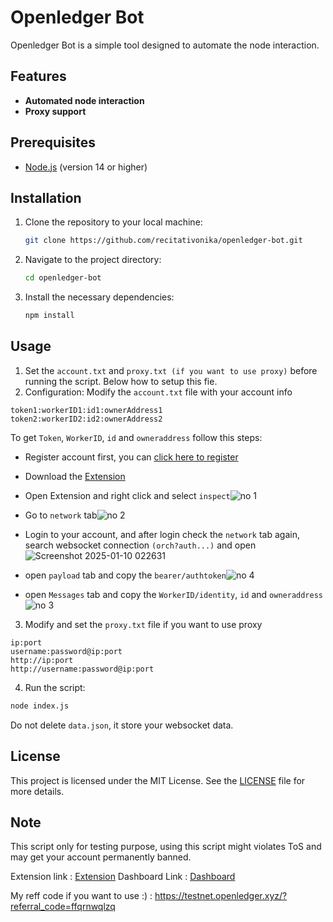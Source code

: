 # Openledger Bot
Openledger Bot is a simple tool designed to automate the node interaction.

## Features
- **Automated node interaction**
- **Proxy support**

## Prerequisites
- [Node.js](https://nodejs.org/) (version 14 or higher)

## Installation

1. Clone the repository to your local machine:
   ```bash
   git clone https://github.com/recitativonika/openledger-bot.git
   ```
2. Navigate to the project directory:
   ```bash
   cd openledger-bot
   ```
4. Install the necessary dependencies:
   ```bash
   npm install
   ```

## Usage

1. Set the `account.txt` and `proxy.txt (if you want to use proxy)` before running the script. Below how to setup this fie.
2. Configuration:
   Modify the `account.txt` file with your account info
```
token1:workerID1:id1:ownerAddress1
token2:workerID2:id2:ownerAddress2
```
To get `Token`, `WorkerID`, `id` and `owneraddress` follow this steps:
- Register account first, you can [click here to register](https://testnet.openledger.xyz/?referral_code=ffqrnwqlzq)
- Download the [Extension](https://chromewebstore.google.com/detail/teneo-community-node/emcclcoaglgcpoognfiggmhnhgabppkm)
- Open Extension and right click and select `inspect`![no 1](https://github.com/user-attachments/assets/8abd970b-c1bc-44e1-b305-a9d76e7af063)

- Go to `network` tab![no 2](https://github.com/user-attachments/assets/4fa5e1ce-b49c-46c4-b70e-26307d465d62)

- Login to your account, and after login check the `network` tab again, search websocket connection `(orch?auth...)` and open![Screenshot 2025-01-10 022631](https://github.com/user-attachments/assets/a09ab2e5-7873-44c4-a3ce-26feb0ee1dd0)

- open `payload` tab and copy the `bearer/authtoken`![no 4](https://github.com/user-attachments/assets/1a14f452-ae2a-46e6-8d14-1a4d24ebd357)

- open `Messages` tab and copy the `WorkerID/identity`, `id` and `owneraddress` ![no 3](https://github.com/user-attachments/assets/ec6069e8-6a22-45cd-bdc5-ac9352b155f5)



3. Modify and set the `proxy.txt` file if you want to use proxy
```
ip:port
username:password@ip:port
http://ip:port
http://username:password@ip:port
```
4. Run the script:
```bash
node index.js
```
Do not delete `data.json`, it store your websocket data. 

## License
This project is licensed under the MIT License. See the [LICENSE](LICENSE) file for more details.

## Note
This script only for testing purpose, using this script might violates ToS and may get your account permanently banned.

Extension link : [Extension](https://chromewebstore.google.com/detail/teneo-community-node/emcclcoaglgcpoognfiggmhnhgabppkm)
Dashboard Link : [Dashboard](https://testnet.openledger.xyz/?referral_code=ffqrnwqlzq)

My reff code if you want to use :) : https://testnet.openledger.xyz/?referral_code=ffqrnwqlzq
